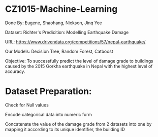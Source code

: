 # CZ1015-Machine-Learning
Done By: Eugene, Shaohang, Nickson, Jinq Yee

Dataset: Richter's Predicition: Modelling Earthquake Damage

URL: https://www.drivendata.org/competitions/57/nepal-earthquake/

Our Models: Decision Tree, Random Forest, Catboost

Objective: To successfully predict the level of damage grade to buildings caused by the 2015 Gorkha earthquake in Nepal with the highest level of accuracy. 

# Dataset Preparation:
Check for Null values

Encode categorical data into numeric form

Concatenate the value of the damage grade from 2 datasets into one by mapping it according to its unique identifier, the building ID

